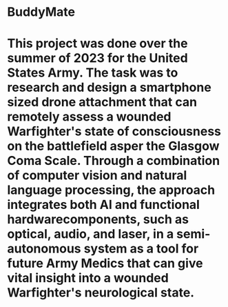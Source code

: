 # BuddyMate

# This project was done over the summer of 2023 for the United States Army. The task was to research and design a smartphone sized drone attachment that can remotely assess a wounded Warfighter's state of consciousness on the battlefield asper the Glasgow Coma Scale. Through a combination of computer vision and natural language processing, the approach integrates both AI and functional hardwarecomponents, such as optical, audio, and laser, in a semi-autonomous system as a tool for future Army Medics that can give vital insight into a wounded Warfighter's neurological state.
